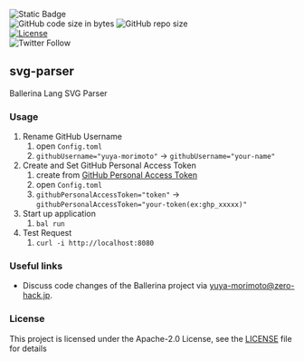 ![Static Badge](https://img.shields.io/badge/Ballerina-2201.7.1-1ab3ab)
<br/>
![GitHub code size in bytes](https://img.shields.io/github/languages/code-size/zero-hack-org/svg-parser)
![GitHub repo size](https://img.shields.io/github/repo-size/zero-hack-org/svg-parser)
<br/>
[![License](https://img.shields.io/badge/License-Apache%202.0-blue.svg)](https://opensource.org/licenses/Apache-2.0)
<br/>
![Twitter Follow](https://img.shields.io/twitter/follow/y_morimoto_dev?style=social)

## svg-parser

Ballerina Lang SVG Parser

### Usage

1. Rename GitHub Username
   1. open `Config.toml`
   2. `githubUsername="yuya-morimoto"` -> `githubUsername="your-name"`
2. Create and Set GitHub Personal Access Token
   1. create from [GitHub Personal Access Token](https://docs.github.com/en/authentication/keeping-your-account-and-data-secure/managing-your-personal-access-tokens#about-personal-access-tokens)
   2. open `Config.toml`
   3. `githubPersonalAccessToken="token"` -> `githubPersonalAccessToken="your-token(ex:ghp_xxxxx)"`
3. Start up application
   1. `bal run`
4. Test Request
   1. `curl -i http://localhost:8080`

### Useful links

- Discuss code changes of the Ballerina project via [yuya-morimoto@zero-hack.jp](yuya-morimoto@zero-hack.jp).

### License

This project is licensed under the Apache-2.0 License, see the [LICENSE](./LICENSE) file for details
